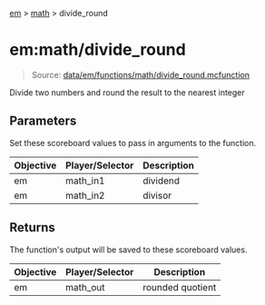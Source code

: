 [em](../../em.md) > [math](../math.md) > divide_round

# em:math/divide_round

> Source: [data/em/functions/math/divide_round.mcfunction](../../../data/em/functions/math/divide_round.mcfunction)

Divide two numbers and round the result to the nearest integer

## Parameters

Set these scoreboard values to pass in arguments to the function.

| Objective | Player/Selector | Description |
| --------- | --------------- | ----------- |
| em        | math_in1        | dividend    |
| em        | math_in2        | divisor     |

## Returns

The function's output will be saved to these scoreboard values.

| Objective | Player/Selector | Description      |
| --------- | --------------- | ---------------- |
| em        | math_out        | rounded quotient |
